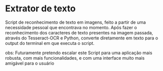 # Extrator de texto

Script de reconhecimento de texto em imagens, feito a partir de uma necessidade pessoal que encontrava no momento. Após fazer o reconhecimento dos caracteres de texto presentes na imagem passada, através do Tesseract-OCR e Python, converte diretamente em texto para o output do terminal em que executa o script.

obs: Futuramente pretendo escalar este Script para uma aplicação mais robusta, com mais funcionalidades, e com uma interface muito mais amigável para o usuário
